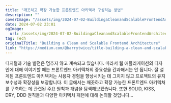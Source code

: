 ```yaml
---
title: "깨끗하고 확장 가능한 프론트엔드 아키텍처 구성하는 방법"
description: ""
coverImage: "/assets/img/2024-07-02-BuildingaCleanandScalableFrontendArchitecture_0.png"
date: 2024-07-02 23:01
ogImage: 
  url: /assets/img/2024-07-02-BuildingaCleanandScalableFrontendArchitecture_0.png
tag: Tech
originalTitle: "Building a Clean and Scalable Frontend Architecture"
link: "https://medium.com/@barrytwice/title-building-a-clean-and-scalable-frontend-architecture-f4fe1f814f68"
---
```



디지털과 기술 발전은 멈추지 않고 계속되고 있습니다. 따라서 웹 애플리케이션의 디자인에 대해 이야기할 때는 프론트엔드 아키텍처의 중요성을 간과해서는 안 됩니다. 잘 설계된 프론트엔드 아키텍처는 사용자 경험을 향상시키는 데 그치지 않고 프로젝트의 유지보수성과 확장성을 보장합니다. 이 글에서는 깨끗하고 확장 가능한 프론트엔드 아키텍처를 구축하는 데 관련된 주요 원칙과 개념을 탐색해보겠습니다. 또한 SOLID, KISS, DRY, DDD 원칙들과 다양한 아키텍처 패턴에 대해 논의할 것입니다...